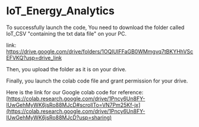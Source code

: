 # IoT_Energy_Analytics

To successfully launch the code, You need to download the folder called IoT_CSV "containing the txt data file" on your PC.

link: https://drive.google.com/drive/folders/1OQIUIFFaGB0WMmgvq7tBKYHhVScEFVKQ?usp=drive_link

Then, you upload the folder as it is on your drive.

Finally, you launch the colab code file and grant permission for your drive.

Here is the link for our Google colab code for reference: [https://colab.research.google.com/drive/1Pncy6Un8FY-IUwGehMyWK6jsRo88MJcD#scrollTo=VN7Pm25Kf-jx](https://colab.research.google.com/drive/1Pncy6Un8FY-IUwGehMyWK6jsRo88MJcD?usp=sharing)
